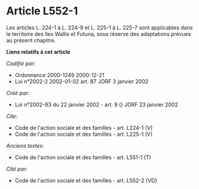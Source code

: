 # Article L552-1

Les articles L. 224-1 à L. 224-9 et L. 225-1 à L. 225-7 sont applicables dans le territoire des îles Wallis et Futuna, sous
réserve des adaptations prévues au présent chapitre.

**Liens relatifs à cet article**

_Codifié par_:

  - Ordonnance 2000-1249 2000-12-21
  - Loi n°2002-2 2002-01-02 art. 87 JORF 3 janvier 2002

_Créé par_:

  - Loi n°2002-93 du 22 janvier 2002 - art. 9 () JORF 23 janvier 2002

_Cite_:

  - Code de l'action sociale et des familles - art. L224-1 (V)
  - Code de l'action sociale et des familles - art. L225-1 (V)

_Anciens textes_:

  - Code de l'action sociale et des familles - art. L551-1 (T)

_Cité par_:

  - Code de l'action sociale et des familles - art. L552-2 (VD)
